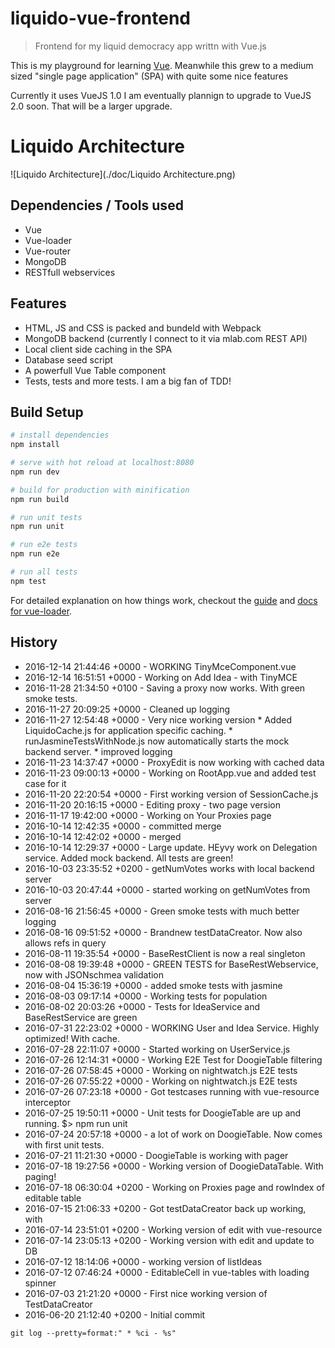 # liquido-vue-frontend

> Frontend for my liquid democracy app writtn with Vue.js

This is my playground for learning [Vue](https://vuejs.org). Meanwhile this grew to a medium sized "single page application" (SPA) with quite some nice features

Currently it uses VueJS 1.0   I am eventually plannign to upgrade to VueJS 2.0 soon. That will be a larger upgrade.

# Liquido Architecture

![Liquido Architecture](./doc/Liquido Architecture.png)

## Dependencies / Tools used

 * Vue
 * Vue-loader
 * Vue-router
 * MongoDB
 * RESTfull webservices

## Features

 * HTML, JS and CSS is packed and bundeld with Webpack
 * MongoDB backend (currently I connect to it via mlab.com REST API)
 * Local client side caching in the SPA
 * Database seed script
 * A powerfull Vue Table component
 * Tests, tests and more tests.  I am a big fan of TDD!

## Build Setup

``` bash
# install dependencies
npm install

# serve with hot reload at localhost:8080
npm run dev

# build for production with minification
npm run build

# run unit tests
npm run unit

# run e2e tests
npm run e2e

# run all tests
npm test
```

For detailed explanation on how things work, checkout the [guide](http://vuejs-templates.github.io/webpack/) and [docs for vue-loader](http://vuejs.github.io/vue-loader).

## History

 * 2016-12-14 21:44:46 +0000 - WORKING TinyMceComponent.vue
 * 2016-12-14 16:51:51 +0000 - Working on Add Idea - with TinyMCE
 * 2016-11-28 21:34:50 +0100 - Saving a proxy now works. With green smoke tests.
 * 2016-11-27 20:09:25 +0000 - Cleaned up logging
 * 2016-11-27 12:54:48 +0000 - Very nice working version  * Added LiquidoCache.js for application specific caching.  * runJasmineTestsWithNode.js now automatically starts the mock backend server.  * improved logging
 * 2016-11-23 14:37:47 +0000 - ProxyEdit is now working with cached data
 * 2016-11-23 09:00:13 +0000 - Working on RootApp.vue and added test case for it
 * 2016-11-20 22:20:54 +0000 - First working version of SessionCache.js
 * 2016-11-20 20:16:15 +0000 - Editing proxy - two page version
 * 2016-11-17 19:42:00 +0000 - Working on Your Proxies page
 * 2016-10-14 12:42:35 +0000 - committed merge
 * 2016-10-14 12:42:02 +0000 - merged
 * 2016-10-14 12:29:37 +0000 - Large update. HEyvy work on Delegation service. Added mock backend. All tests are green!
 * 2016-10-03 23:35:52 +0200 - getNumVotes works with local backend server
 * 2016-10-03 20:47:44 +0000 - started working on getNumVotes from server
 * 2016-08-16 21:56:45 +0000 - Green smoke tests with much better logging
 * 2016-08-16 09:51:52 +0000 - Brandnew testDataCreator. Now also allows refs in query
 * 2016-08-11 19:35:54 +0000 - BaseRestClient is now a real singleton
 * 2016-08-08 19:39:48 +0000 - GREEN TESTS for BaseRestWebservice, now with JSONschmea validation
 * 2016-08-04 15:36:19 +0000 - added smoke tests with jasmine
 * 2016-08-03 09:17:14 +0000 - Working tests for population
 * 2016-08-02 20:03:26 +0000 - Tests for IdeaService and BaseRestService are green
 * 2016-07-31 22:23:02 +0000 - WORKING User and Idea Service. Highly optimized! With cache.
 * 2016-07-28 22:11:07 +0000 - Started working on UserService.js
 * 2016-07-26 12:14:31 +0000 - Working E2E Test for DoogieTable filtering
 * 2016-07-26 07:58:45 +0000 - Working on nightwatch.js E2E tests
 * 2016-07-26 07:55:22 +0000 - Working on nightwatch.js E2E tests
 * 2016-07-26 07:23:18 +0000 - Got testcases running with vue-resource interceptor
 * 2016-07-25 19:50:11 +0000 - Unit tests for DoogieTable are up and running. $> npm run unit
 * 2016-07-24 20:57:18 +0000 - a lot of work on DoogieTable. Now comes with first unit tests.
 * 2016-07-21 11:21:30 +0000 - DoogieTable is working with pager
 * 2016-07-18 19:27:56 +0000 - Working version of DoogieDataTable. With paging!
 * 2016-07-18 06:30:04 +0200 - Working on Proxies page and rowIndex of editable table
 * 2016-07-15 21:06:33 +0200 - Got testDataCreator back up working, with
 * 2016-07-14 23:51:01 +0200 - Working version of edit with vue-resource
 * 2016-07-14 23:05:13 +0200 - Working version with edit and update to DB
 * 2016-07-12 18:14:06 +0000 - working version of listIdeas
 * 2016-07-12 07:46:24 +0000 - EditableCell in vue-tables with loading spinner
 * 2016-07-03 21:21:20 +0000 - First nice working version of TestDataCreator
 * 2016-06-20 21:12:40 +0200 - Initial commit

`git log --pretty=format:" * %ci - %s"`
